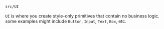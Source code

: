 `src/UI`

`UI` is where you create style-only primitives that contain no business logic.
some examples might include `Button`, `Input`, `Text`, `Box`, etc.
